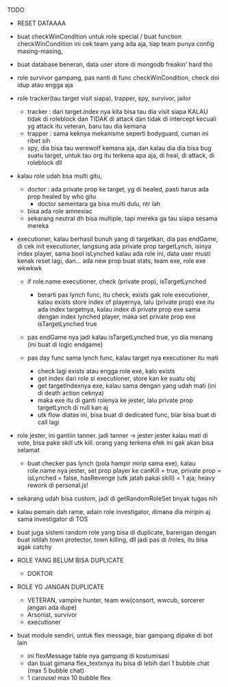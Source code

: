 TODO

- RESET DATAAAA

- buat checkWinCondition untuk role special / buat function checkWinCondition
  ini cek team yang ada aja, tiap team punya config masing-masing,

- buat database beneran, data user store di mongodb freakin' hard tho

- role survivor
  gampang, pas nanti di func checkWinCondition, check doi idup atau engga aja

- role tracker(tau target visit siapa), trapper, spy, survivor, jailor
  - tracker : dari target.index nya kita bisa tau dia visit siapa KALAU tidak di roleblock dan TIDAK di attack dan tidak di intercept
    kecuali yg attack itu veteran, baru tau dia kemana
  - trapper : sama keknya mekanisme seperti bodyguard, cuman ini ribet sih
  - spy, dia bisa tau werewolf kemana aja, dan kalau dia dia bisa bug suatu target, untuk tau org itu terkena apa aja, di heal, di attack, di roleblock dll
- kalau role udah bsa multi gitu,
  - doctor : ada private prop ke target, yg di healed, pasti harus ada prop healed by who gitu
    - doctor sementara ga bisa multi dulu, ntr lah
  - bisa ada role amnesiac
  - sekarang neutral dh bisa multiple, tapi mereka ga tau siapa sesama mereka
  
- executioner, kalau berhasil bunuh yang di targetkan, dia pas endGame, di cek
   init executioner, langsung ada private prop targetLynch, isinya index player, sama bool isLynched
   kalau ada role ini, data user musti kenak reset lagi, dan... ada new prop buat stats, team exe, role exe wkwkwk

  - if role.name executioner, check (private prop), isTargetLynched
    - berarti pas lynch func, itu check, exists gak role executioner, kalau exists
      store index of playernya, lalu (private prop) exe itu ada index targetnya, kalau
      index di private prop exe sama dengan index lynched player, maka set 
      private prop exe isTargetLynched true
  - pas endGame nya jadi kalau isTargetLynched true, yo dia menang (ini buat di logic endgame)
  
  - pas day func sama lynch func, kalau target nya executioner itu mati
    - check lagi exists atau engga role exe, kalo exists
    - get index dari role si executioner, store kan ke suatu obj
    - get targetIndexnya exe, kalau sama dengan yang udah mati (ini di death action ceknya)
    - maka exe itu di ganti rolenya ke jester, lalu private prop targetLynch di null kan aj
    - utk flow diatas ini, bisa buat di dedicated func, biar bisa buat di call lagi
    
- role jester, ini gantiin tanner. jadi tanner -> jester
  jester kalau mati di vote, bisa pake skill utk kill. orang yang terkena efek ini gak akan bisa selamat
  - buat checker pas lynch (pola hampir mirip sama exe), kalau role.name nya jester,
  set prop player ke canKill = true, 
  private prop = isLynched = false, hasRevenge (utk jatah pakai skill) = 1 aja;
  heavy rework di personal.js!

- sekarang udah bisa custom, jadi di getRandomRoleSet bnyak tugas nih
- kalau pemain dah rame, adain role investigator, dimana dia miripin aj sama investigator di TOS
- buat juga sistem random role yang bisa di duplicate, barengan dengan buat istilah town protector, town killing, dll
  jadi pas di /roles, itu bisa agak catchy

- ROLE YANG BELUM BISA DUPLICATE
  - DOKTOR
  
- ROLE YG JANGAN DUPLICATE
  - VETERAN, vampire hunter, team ww(consort, wwcub, sorcerer jangan ada dupe)
  - Arsonist, survivor
  - executioner

- buat module sendiri, untuk flex message, biar gampang dipake di bot lain
  - ini flexMessage table nya gampang di kostumisasi
  - dan buat gimana flex_textxnya itu bisa di lebih dari 1 bubble chat (max 5 bubble chat)
  - 1 carousel max 10 bubble flex
